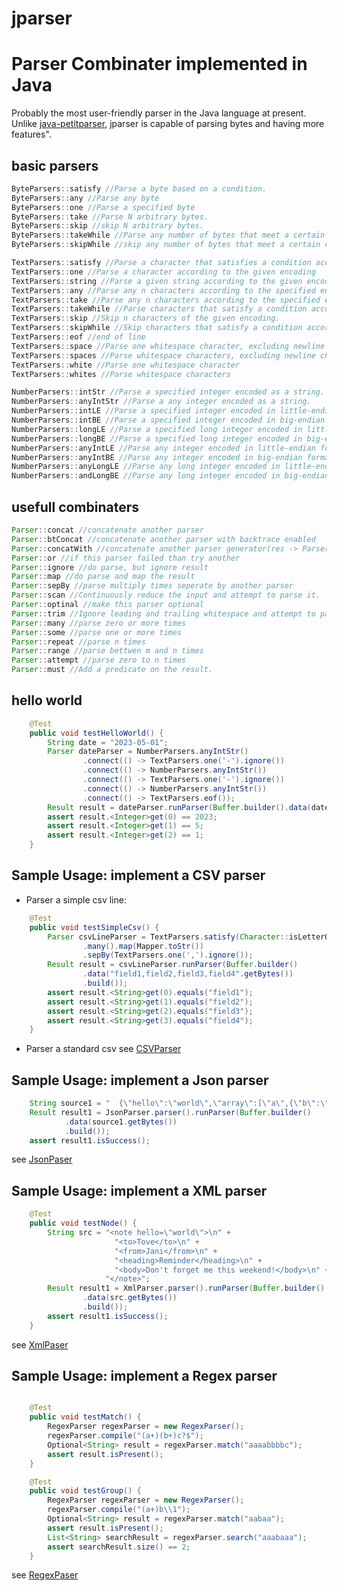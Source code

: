 # jparser

# Parser Combinater implemented in Java

Probably the most user-friendly parser in the Java language at present.
Unlike [java-petitparser](https://github.com/petitparser/java-petitparser), jparser is capable of parsing bytes and having more features".

## basic parsers
```java
ByteParsers::satisfy //Parse a byte based on a condition.
ByteParsers::any //Parse any byte
ByteParsers::one //Parse a specified byte
ByteParsers::take //Parse N arbitrary bytes.
ByteParsers::skip //skip N arbitrary bytes.
ByteParsers::takeWhile //Parse any number of bytes that meet a certain condition.
ByteParsers::skipWhile //skip any number of bytes that meet a certain condition.

TextParsers::satisfy //Parse a character that satisfies a condition according to the given encoding.
TextParsers::one //Parse a character according to the given encoding
TextParsers::string //Parse a given string according to the given encoding.
TextParsers::any //Parse any n characters according to the specified encoding.
TextParsers::take //Parse any n characters according to the specified encoding.
TextParsers::takeWhile //Parse characters that satisfy a condition according to the given encoding and return a string.
TextParsers::skip //Skip n characters of the given encoding.
TextParsers::skipWhile //Skip characters that satisfy a condition according to the given encoding
TextParsers::eof //end of line
TextParsers::space //Parse one whitespace character, excluding newline characters.
TextParsers::spaces //Parse whitespace characters, excluding newline characters.
TextParsers::white //Parse one whitespace character
TextParsers::whites //Parse whitespace characters

NumberParsers::intStr //Parse a specified integer encoded as a string.
NumberParsers::anyIntStr //Parse a any integer encoded as a string.
NumberParsers::intLE //Parse a specified integer encoded in little-endian format
NumberParsers::intBE //Parse a specified integer encoded in big-endian format
NumberParsers::longLE //Parse a specified long integer encoded in little-endian format
NumberParsers::longBE //Parse a specified long integer encoded in big-endian format
NumberParsers::anyIntLE //Parse any integer encoded in little-endian format
NumberParsers::anyIntBE //Parse any integer encoded in big-endian format
NumberParsers::anyLongLE //Parse any long integer encoded in little-endian format
NumberParsers::andLongBE //Parse any long integer encoded in big-endian format
```
## usefull combinaters
```java
Parser::concat //concatenate another parser
Parser::btConcat //concatenate another parser with backtrace enabled
Parser::concatWith //concatenate another parser generator(res -> Parser)
Parser::or //if this parser failed than try another
Parser::ignore //do parse, but ignore result
Parser::map //do parse and map the result
Parser::sepBy //parse multiply times seperate by another parser
Parser::scan //Continuously reduce the input and attempt to parse it.
Parser::optinal //make this parser optional
Parser::trim //Ignore leading and trailing whitespace and attempt to parse.
Parser::many //parse zero or more times
Parser::some //parse one or more times
Parser::repeat //parse n times
Parser::range //parse bettwen m and n times
Parser::attempt //parse zero to n times
Parser::must //Add a predicate on the result.
```


## hello world
```java
    @Test
    public void testHelloWorld() {
        String date = "2023-05-01";
        Parser dateParser = NumberParsers.anyIntStr()
                .connect(() -> TextParsers.one('-').ignore())
                .connect(() -> NumberParsers.anyIntStr())
                .connect(() -> TextParsers.one('-').ignore())
                .connect(() -> NumberParsers.anyIntStr())
                .connect(() -> TextParsers.eof());
        Result result = dateParser.runParser(Buffer.builder().data(date.getBytes()).build());
        assert result.<Integer>get(0) == 2023;
        assert result.<Integer>get(1) == 5;
        assert result.<Integer>get(2) == 1;
    }
```

## Sample Usage: implement a CSV parser
* Parser a simple csv line:
```java
    @Test
    public void testSimpleCsv() {
        Parser csvLineParser = TextParsers.satisfy(Character::isLetterOrDigit)
                .many().map(Mapper.toStr())
                .sepBy(TextParsers.one(',').ignore());
        Result result = csvLineParser.runParser(Buffer.builder()
                .data("field1,field2,field3,field4".getBytes())
                .build());
        assert result.<String>get(0).equals("field1");
        assert result.<String>get(1).equals("field2");
        assert result.<String>get(2).equals("field3");
        assert result.<String>get(3).equals("field4");
    }
```
* Parser a standard csv
see [CSVParser](https://github.com/janlely/jparser/blob/main/src/main/java/org/jay/parser/impl/csv/CsvParser.java)

## Sample Usage: implement a Json parser
```java
    String source1 = "  {\"hello\":\"world\",\"array\":[\"a\",{\"b\":\"c\"},null,123.4],\"name\":\"jay\"}  ";
    Result result1 = JsonParser.parser().runParser(Buffer.builder()
            .data(source1.getBytes())
            .build());
    assert result1.isSuccess();
```
see [JsonPaser](https://github.com/janlely/jparser/blob/main/src/main/java/org/jay/parser/impl/json/JsonParser.java)


## Sample Usage: implement a XML parser
```java
    @Test
    public void testNode() {
        String src = "<note hello=\"world\">\n" +
                       "<to>Tove</to>\n" +
                       "<from>Jani</from>\n" +
                       "<heading>Reminder</heading>\n" +
                       "<body>Don't forget me this weekend!</body>\n" +
                     "</note>";
        Result result1 = XmlParser.parser().runParser(Buffer.builder()
                .data(src.getBytes())
                .build());
        assert result1.isSuccess();
    }
```
see [XmlPaser](https://github.com/janlely/jparser/blob/main/src/main/java/org/jay/parser/impl/xml/XmlParser.java)


## Sample Usage: implement a Regex parser
```java

    @Test
    public void testMatch() {
        RegexParser regexParser = new RegexParser();
        regexParser.compile("(a+)(b+)c?$");
        Optional<String> result = regexParser.match("aaaabbbbc");
        assert result.isPresent();
    }

    @Test
    public void testGroup() {
        RegexParser regexParser = new RegexParser();
        regexParser.compile("(a+)b\\1");
        Optional<String> result = regexParser.match("aabaa");
        assert result.isPresent();
        List<String> searchResult = regexParser.search("aaabaaa");
        assert searchResult.size() == 2;
    }
```
see [RegexPaser](https://github.com/janlely/jparser/blob/main/src/main/java/org/jay/parser/impl/regex/RegexParser.java)


